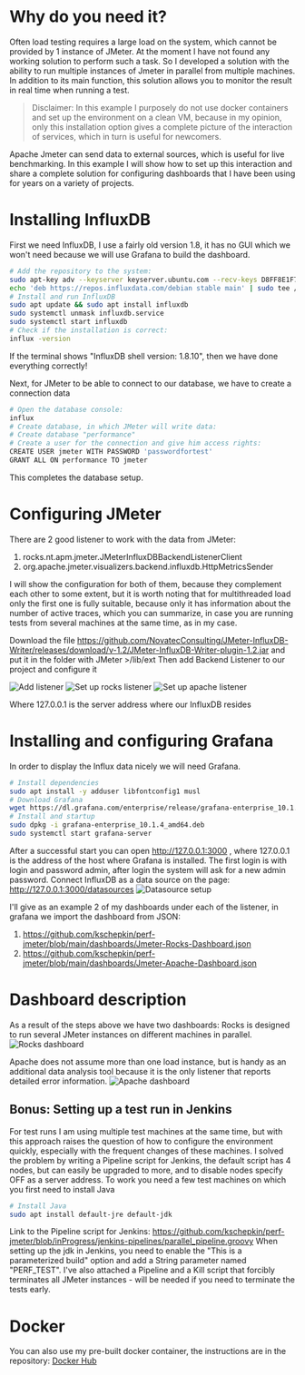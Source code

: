 # Why do you need it?

Often load testing requires a large load on the system, which cannot be provided by 1 instance of JMeter. At the moment I have not found any working solution to perform such a task. So I developed a solution with the ability to run multiple instances of Jmeter in parallel from multiple machines. 
In addition to its main function, this solution allows you to monitor the result in real time when running a test.

> Disclaimer: In this example I purposely do not use docker containers and set up the environment on a clean VM, because in my opinion, only this installation option gives a complete picture of the interaction of services, which in turn is useful for newcomers.

Apache Jmeter can send data to external sources, which is useful for live benchmarking. In this example I will show how to set up this interaction and share a complete solution for configuring dashboards that I have been using for years on a variety of projects.

# Installing InfluxDB
First we need InfluxDB, I use a fairly old version 1.8, it has no GUI which we won't need because we will use Grafana to build the dashboard.

```bash
# Add the repository to the system:
sudo apt-key adv --keyserver keyserver.ubuntu.com --recv-keys D8FF8E1F7DF8B07E
echo 'deb https://repos.influxdata.com/debian stable main' | sudo tee /etc/apt/sources.list.d/influxdata.list
# Install and run InfluxDB
sudo apt update && sudo apt install influxdb
sudo systemctl unmask influxdb.service
sudo systemctl start influxdb
# Check if the installation is correct:
influx -version
```
If the terminal shows "InfluxDB shell version: 1.8.10", then we have done everything correctly!

Next, for JMeter to be able to connect to our database, we have to create a connection data
```bash
# Open the database console:
influx
# Create database, in which JMeter will write data:
# Create database "performance"
# Create a user for the connection and give him access rights:
CREATE USER jmeter WITH PASSWORD 'passwordfortest'
GRANT ALL ON performance TO jmeter 
```
This completes the database setup. 

# Configuring JMeter

There are 2 good listener to work with the data from JMeter:
1. rocks.nt.apm.jmeter.JMeterInfluxDBBackendListenerClient 
2. org.apache.jmeter.visualizers.backend.influxdb.HttpMetricsSender

I will show the configuration for both of them, because they complement each other to some extent, but it is worth noting that for multithreaded load only the first one is fully suitable, because only it has information about the number of active traces, which you can summarize, in case you are running tests from several machines at the same time, as in my case.

Download the file https://github.com/NovatecConsulting/JMeter-InfluxDB-Writer/releases/download/v-1.2/JMeter-InfluxDB-Writer-plugin-1.2.jar and put it in the folder with JMeter >/lib/ext
Then add Backend Listener to our project and configure it

![Add listener](./images/jmeter-addlistener.png)
![Set up rocks listener](./images/jmeter-influxsettimgrocks.png)
![Set up apache listener](./images/jmeter-influxsettingsapache.png)

Where 127.0.0.1 is the server address where our InfluxDB resides

# Installing and configuring Grafana

In order to display the Influx data nicely we will need Grafana.
```bash
# Install dependencies
sudo apt install -y adduser libfontconfig1 musl
# Download Grafana
wget https://dl.grafana.com/enterprise/release/grafana-enterprise_10.1.4_amd64.deb
# Install and startup
sudo dpkg -i grafana-enterprise_10.1.4_amd64.deb
sudo systemctl start grafana-server
```
After a successful start you can open http://127.0.0.1:3000 , where 127.0.0.1 is the address of the host where Grafana is installed. The first login is with login and password admin, after login the system will ask for a new admin password.
Connect InfluxDB as a data source on the page: http://127.0.0.1:3000/datasources
![Datasource setup](./images/grafana-influx-connect.png)




I'll give as an example 2 of my dashboards under each of the listener, in grafana we import the dashboard from JSON:

 1. https://github.com/kschepkin/perf-jmeter/blob/main/dashboards/Jmeter-Rocks-Dashboard.json
 2. https://github.com/kschepkin/perf-jmeter/blob/main/dashboards/Jmeter-Apache-Dashboard.json

# Dashboard description

As a result of the steps above we have two dashboards:
Rocks is designed to run several JMeter instances on different machines in parallel.
![Rocks dashboard](./images/Rocks-parallel-dashboard.png)

Apache does not assume more than one load instance, but is handy as an additional data analysis tool because it is the only listener that reports detailed error information.
![Apache dashboard](./images/Apache-dashboard.png)


## Bonus: Setting up a test run in Jenkins
For test runs I am using multiple test machines at the same time, but with this approach raises the question of how to configure the environment quickly, especially with the frequent changes of these machines.
I solved the problem by writing a Pipeline script for Jenkins, the default script has 4 nodes, but can easily be upgraded to more, and to disable nodes specify OFF as a server address.
To work you need a few test machines on which you first need to install Java
```bash
# Install Java
sudo apt install default-jre default-jdk
```
Link to the Pipeline script for Jenkins:
https://github.com/kschepkin/perf-jmeter/blob/inProgress/jenkins-pipelines/parallel_pipeline.groovy
When setting up the jdk in Jenkins, you need to enable the "This is a parameterized build" option and add a String parameter named "PERF_TEST".
I've also attached a Pipeline and a Kill script that forcibly terminates all JMeter instances - will be needed if you need to terminate the tests early.

# Docker
You can also use my pre-built docker container, the instructions are in the repository: [Docker Hub](https://hub.docker.com/repository/docker/kschepkin/perf-test/general)
